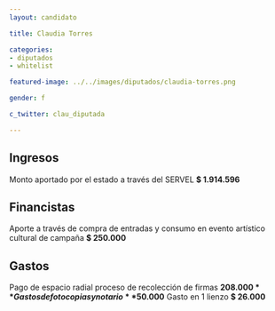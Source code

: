 ```yaml
---
layout: candidato

title: Claudia Torres

categories:
- diputados
- whitelist

featured-image: ../../images/diputados/claudia-torres.png

gender: f

c_twitter: clau_diputada

---
```



## Ingresos


Monto aportado por el estado a través del SERVEL **$ 1.914.596**


## Financistas


Aporte a través de compra de entradas y consumo en evento artístico cultural de campaña **$ 250.000**


## Gastos


Pago de espacio radial proceso de recolección de firmas **$208.000** 
Gastos de fotocopias y notario **$50.000**
Gasto en 1 lienzo **$ 26.000**







